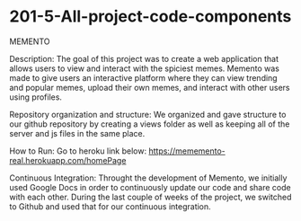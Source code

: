 # 201-5-All-project-code-components

MEMENTO

Description:
The goal of this project was to create a web application that allows users to view and interact with the spiciest memes. Memento was made to give users an interactive platform where they can view trending and popular memes, upload their own memes, and interact with other users using profiles.

Repository organization and structure: 
We organized and gave structure to our github repository by creating a views folder as well as keeping all of the server and js files in the same place.

How to Run: 
Go to heroku link below:
https://mememento-real.herokuapp.com/homePage

Continuous Integration: 
Throught the development of Memento, we initially used Google Docs in order to continuously update our code and share code with each other. During the last couple of weeks of the project, we switched to Github and used that for our continuous integration. 



